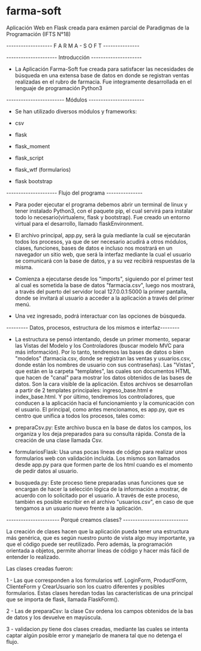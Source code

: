 # farma-soft
Aplicación Web en Flask creada para exámen parcial de Paradigmas de la Programación (IFTS N°18)

------------------- F A R M A - S O F T ---------------


--------------------- Introducción ---------------------

- La Aplicación Farma-Soft fue creada para satisfacer las necesidades de búsqueda en una extensa base de datos en donde se registran ventas realizadas en el rubro de farmacia. Fue integramente desarrollada en el lenguaje de programación Python3

------------------------ Módulos -----------------------

- Se han utilizado diversos módulos y frameworks:

- csv
- flask
- flask_moment
- flask_script
- flask_wtf (formularios)
- flask bootstrap

--------------------- Flujo del programa ---------------

- Para poder ejecutar el programa debemos abrir un terminal de linux y tener instalado Python3, con el paquete pip, el cual servirá para instalar todo lo necesario(virtualenv, flask y bootstrap). Fue creado un entorno virtual para el desarrollo, llamado flaskEnvironment.

- El archivo principal, app.py, será la guía mediante la cuál se ejecutarán todos los procesos, ya que de ser necesario acudirá a otros módulos, clases, funciones, bases de datos e incluso nos mostrará en un navegador un sitio web, que será la interfaz mediante la cual el usuario se comunicará con la base de datos, y a su vez recibirá respuestas de la misma.

- Comienza a ejecutarse desde los "imports", siguiendo por el primer test al cual es sometida la base de datos "farmacia.csv", luego nos mostrará, a través del puerto del servidor local 127.0.0.1:5000 la primer pantalla, donde se invitará al usuario a acceder a la aplicación a través del primer menú.

- Una vez ingresado, podrá interactuar con las opciones de búsqueda.

--------- Datos, procesos, estructura de los mismos e interfaz--------

- La estructura se pensó intentando, desde un primer momento, separar las Vistas del Modelo y los Controladores (buscar modelo MVC para más información). Por lo tanto, tendremos las bases de datos o bien "modelos" (farmacia.csv, donde se registran las ventas y usuarios.csv, donde están los nombres de usuario con sus contraseñas). Las "Vistas", que están en la carpeta "templates", las cuales son documentos HTML que hacen de "canal" para mostrar los datos obtenidos de las bases de datos. Son la cara visible de la aplicación. Estos archivos se desarrollan a partir de 2 templates principales: ingreso_base.html e index_base.html. Y por último, tendremos los controladores, que conducen a la aplicación hacia el funcionamiento y la comunicación con el usuario. El principal, como antes mencionamos, es app.py, que es centro que unifica a todos los procesos, tales como:

- preparaCsv.py: Este archivo busca en la base de datos los campos, los organiza y los deja preparados para su consulta rápida. Consta de la creación de una clase llamada Csv.

- formulariosFlask: Usa unas pocas líneas de código para realizar unos formularios web con validación incluída. Los mismos son llamados desde app.py para que formen parte de los html cuando es el momento de pedir datos al usuario.

- busqueda.py: Este proceso tiene preparadas unas funciones que se encargan de hacer la selección lógica de la información a mostrar, de acuerdo con lo solicitado por el usuario. A través de este proceso, también es posible escribir en el archivo "usuarios.csv", en caso de que tengamos a un usuario nuevo frente a la aplicación.

---------------------- Porqué creamos clases? ---------------------------

La creación de clases hacen que la aplicación pueda tener una estructura más genérica, que es según nuestro punto de vista algo muy importante, ya que el código puede ser reutilizado. Pero además, la programación orientada a objetos, permite ahorrar líneas de código y hacer más fácil de entender lo realizado.
 
 Las clases creadas fueron: 

1 - Las que corresponden a los formularios wtf. LoginForm, ProductForm, ClienteForm y CrearUsuario son los cuatro diferentes y posibles formularios. Estas clases heredan todas las características de una principal que se importa de flask, llamada FlaskForm().

2 - Las de preparaCsv: la clase Csv ordena los campos obtenidos de la bas de datos y los devuelve en mayúscula.

3 - validacion.py tiene dos clases creadas, mediante las cuales se intenta captar algún posible error y manejarlo de manera tal que no detenga el flujo.






